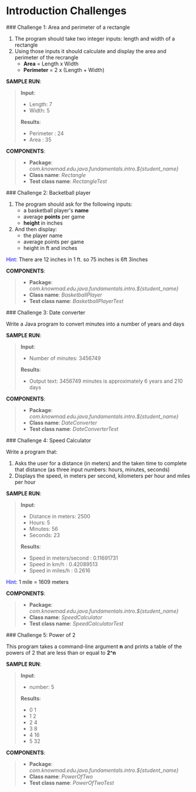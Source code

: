 # Introduction Challenges


### Challenge 1: Area and perimeter of a rectangle

1. The program should take two integer inputs: length and width of a rectangle
2. Using those inputs it should calculate and display the area and perimeter of the recrangle
	* **Area** 			= Length x Width
	* **Perimeter** 	= 2 x (Length + Width)

**SAMPLE RUN**:
> **Input**:
> + Length: 7
> + Width: 5
> 	
> **Results**:
> + Perimeter : 24
> + Area : 35

**COMPONENTS**:
> * **Package**: *com.knowmad.edu.java.fundamentals.intro.${student_name}*
> * **Class name**: *Rectangle*
> * **Test class name**: *RectangleTest*


### Challenge 2: Backetball player

1. The program should ask for the following inputs:
	* a basketball player's **name**
	* average **points** per game
	* **height** in inches
2. And then display:
	* the player name
	* average points per game
	* height in ft and inches

<span style="color:blue">Hint: </span> There are 12 inches in 1 ft. so 75 inches is 6ft 3inches

**COMPONENTS**:
> * **Package**: *com.knowmad.edu.java.fundamentals.intro.${student_name}*
> * **Class name**: *BasketballPlayer*
> * **Test class name**: *BasketballPlayerTest*


### Challenge 3: Date converter

Write a Java program to convert minutes into a number of years and days

**SAMPLE RUN**:
> **Input**:
> + Number of minutes: 3456749
> 	
> **Results**:
> + Output text: 3456749 minutes is approximately 6 years and 210 days 

**COMPONENTS**:
> * **Package**: *com.knowmad.edu.java.fundamentals.intro.${student_name}*
> * **Class name**: *DateConverter*
> * **Test class name**: *DateConverterTest*

### Challenge 4: Speed Calculator

Write a program that:
1. Asks the user for a distance (in meters) and the taken time to complete that distance (as three input numbers: hours, minutes, seconds)
2. Displays the speed, in meters per second, kilometers per hour and miles per hour

**SAMPLE RUN**:
> **Input**:
> + Distance in meters: 2500
> + Hours: 5
> + Minutes: 56
> + Seconds: 23
> 	
> **Results**:
> + Speed in meters/second : 0.11691731
> + Speed in km/h : 0.42089513
> + Speed in miles/h : 0.2616

<span style="color:blue">Hint: </span>1 mile = 1609 meters

**COMPONENTS**:
> * **Package**: *com.knowmad.edu.java.fundamentals.intro.${student_name}*
> * **Class name**: *SpeedCalculator*
> * **Test class name**: *SpeedCalculatorTest*

### Challenge 5: Power of 2

This program takes a command-line argument **n** and prints a table of the powers of 2 that are less than or equal to **2^n**

**SAMPLE RUN**:
> **Input**:
> + number: 5
> 	
> **Results**:
> + 0 1
> + 1 2
> + 2 4
> + 3 8
> + 4 16
> + 5 32


**COMPONENTS**:
> * **Package**: *com.knowmad.edu.java.fundamentals.intro.${student_name}*
> * **Class name**: *PowerOfTwo*
> * **Test class name**: *PowerOfTwoTest*



